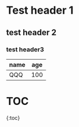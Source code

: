 # Test header 1

## test header 2

### test header3

| name | age |
| --- | --- |
| QQQ | 100 |

# TOC

{:toc}
